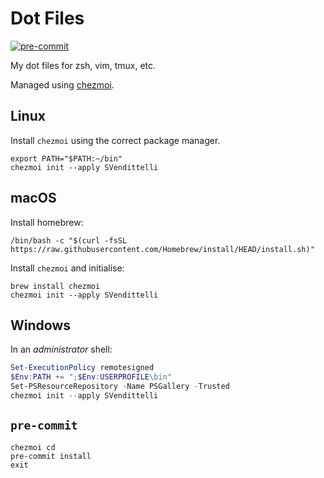 # Dot Files

[![pre-commit](https://img.shields.io/badge/pre--commit-enabled-brightgreen?logo=pre-commit)](https://github.com/pre-commit/pre-commit)

My dot files for zsh, vim, tmux, etc.

Managed using [chezmoi](https://www.chezmoi.io/).

## Linux

Install `chezmoi` using the correct package manager.

```shell
export PATH="$PATH:~/bin"
chezmoi init --apply SVendittelli
```

## macOS

Install homebrew:

```shell
/bin/bash -c "$(curl -fsSL https://raw.githubusercontent.com/Homebrew/install/HEAD/install.sh)"
```

Install `chezmoi` and initialise:

```shell
brew install chezmoi
chezmoi init --apply SVendittelli
```

## Windows

In an _administrator_ shell:

```powershell
Set-ExecutionPolicy remotesigned
$Env:PATH += ";$Env:USERPROFILE\bin"
Set-PSResourceRepository -Name PSGallery -Trusted
chezmoi init --apply SVendittelli
```

## `pre-commit`

```shell
chezmoi cd
pre-commit install
exit
```
